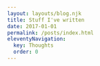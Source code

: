 ```yaml
---
layout: layouts/blog.njk
title: Stuff I've written
date: 2017-01-01
permalink: /posts/index.html
eleventyNavigation:
  key: Thoughts
  order: 0
---
```

